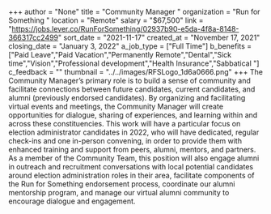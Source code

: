 +++
author = "None"
title = "Community Manager "
organization = "Run for Something "
location = "Remote"
salary = "$67,500"
link = "https://jobs.lever.co/RunForSomething/02937b90-e5da-4f8a-8148-366317cc2499"
sort_date = "2021-11-17"
created_at = "November 17, 2021"
closing_date = "January 3, 2022"
a_job_type = ["Full Time"]
b_benefits = ["Paid Leave","Paid Vacation","Permanently Remote","Dental","Sick time","Vision","Professional development","Health Insurance","Sabbatical "]
c_feedback = ""
thumbnail = "../../images/RFSLogo_1d6a0666.png"
+++
The Community Manager’s primary role is to build a sense of community and facilitate connections between future candidates, current candidates, and alumni (previously endorsed candidates). By organizing and facilitating virtual events and meetings, the Community Manager will create opportunities for dialogue, sharing of experiences, and learning within and across these constituencies. This work will have a particular focus on election administrator candidates in 2022, who will have dedicated, regular check-ins and one in-person convening, in order to provide them with enhanced training and support from peers, alumni, mentors, and partners. As a member of the Community Team, this position will also engage alumni in outreach and recruitment conversations with local potential candidates around election administration roles in their area, facilitate components of the Run for Something endorsement process, coordinate our alumni mentorship program, and manage our virtual alumni community to encourage dialogue and engagement. 
